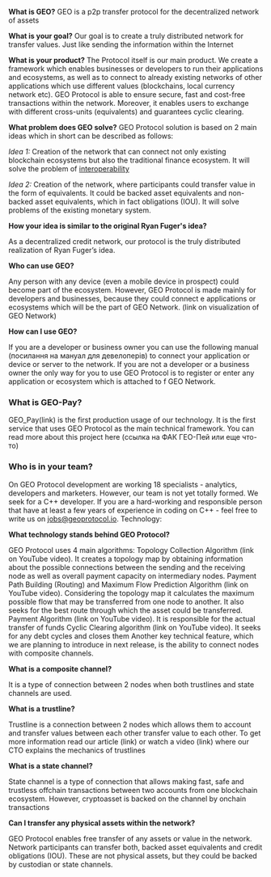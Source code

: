 **What is GEO?**
GEO is a p2p transfer protocol for the decentralized network of assets

**What is your goal?**
Our goal is to create a truly distributed network for transfer values. Just like sending the information within the Internet 

**What is your product?**
The Protocol itself is our main product. We create a framework which enables businesses or developers to run their applications and ecosystems, as well as to connect to already existing networks of other applications which use different values (blockchains, local currency network etc). GEO Protocol is able to ensure secure, fast and cost-free transactions within the network. Moreover, it enables users to exchange with different cross-units (equivalents) and guarantees cyclic clearing.

**What problem does GEO solve?**
GEO Protocol solution is based on 2 main ideas which in short can be described as follows:

*Idea 1:* Creation of the network that can connect not only existing blockchain ecosystems but also the traditional finance ecosystem. It will solve the problem of [interoperability](https://hackernoon.com/the-need-for-layer-3-on-the-internet-of-value-85ae3ab2a9ea)

*Idea 2:* Creation of the network, where participants could transfer value in the form of equivalents. It could be backed asset equivalents and non-backed asset equivalents, which in fact obligations (IOU). It will solve problems of the existing monetary system.

**How your idea is similar to the original Ryan Fuger's idea?**

As a decentralized credit network, our protocol is the truly distributed realization of Ryan Fuger’s idea.

**Who can use GEO?**

Any person with any device (even a mobile device in prospect) could become part of the ecosystem. However, GEO Protocol is made mainly for developers and businesses, because they could connect e applications or ecosystems which will be the part of GEO Network. (link on visualization of GEO Network)

**How can I use GEO?**

If you are a developer or business owner you can use the following manual (посилання на мануал для девелоперів) to connect your application or device or server to the network. If you are not a developer or a business owner the only way for you to use GEO Protocol is to register or enter any application or ecosystem which is attached to f GEO Network.

### What is GEO-Pay?

GEO_Pay(link) is the first production usage of our technology. It is the first service  that uses GEO Protocol as the main technical framework. You can read more about this project here (ссылка на ФАК ГЕО-Пей или еще что-то)

### Who is in your team?

On GEO Protocol development are working 18 specialists - analytics, developers and marketers. However, our team is not yet totally formed. We seek for a C++ developer. If you are a hard-working and responsible person that have at least a few years of experience in coding on C++ - feel free to write us on jobs@geoprotocol.io. 
Technology:

**What technology stands behind GEO Protocol?**

GEO Protocol uses 4  main algorithms:
Topology Collection Algorithm (link on YouTube video). It creates a topology map by obtaining information about the possible connections between the sending and the receiving node as well as overall payment capacity on intermediary nodes.
Payment Path Building (Routing) and Maximum Flow Prediction Algorithm (link on YouTube video). Considering the topology map it calculates the maximum possible flow that may be transferred from one node to another. It also seeks for the best route through which the asset could be transferred.
Payment Algorithm (link on YouTube video). It is responsible for the actual transfer of funds
Cyclic Clearing algorithm (link on YouTube video). It seeks for any debt cycles and closes them
Another key technical feature, which we are planning to introduce in next release, is the ability to connect nodes with composite channels.

**What is a composite channel?**

It is a type of connection between 2 nodes when both trustlines and state channels are used. 

**What is a trustline?**

Trustline is a connection between 2 nodes which allows them to account and transfer values between each other transfer value to each other. To get more information read our article (link) or watch a video (link) where our CTO explains the mechanics of trustlines

**What is a state channel?**

State channel is a type of connection that allows making fast, safe and trustless offchain transactions between two accounts from one blockchain ecosystem. However, cryptoasset is backed on the channel by onchain transactions

**Can I transfer any physical assets within the network?**

GEO Protocol enables free transfer of any assets or value in the network. Network participants can transfer both, backed asset equivalents and credit obligations (IOU). These are not physical assets, but they could be backed by custodian or state channels.
